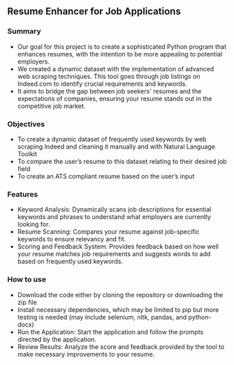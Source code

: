 ## Resume Enhancer for Job Applications

### Summary
- Our goal for this project is to create a sophisticated Python program that enhances resumes, with the intention to be more appealing to potential employers. 
- We created a dynamic dataset with the implementation of advanced web scraping techniques. This tool goes through job listings on Indeed.com to identify crucial requirements and keywords. 
- It aims to bridge the gap between job seekers' resumes and the expectations of companies, ensuring your resume stands out in the competitive job market.

### Objectives
- To create a dynamic dataset of frequently used keywords by web scraping Indeed and cleaning it manually and with Natural Language Toolkit
- To compare the user’s resume to this dataset relating to their desired job field
- To create an ATS compliant resume based on the user’s input

### Features
- Keyword Analysis: Dynamically scans job descriptions for essential keywords and phrases to understand what employers are currently looking for.
- Resume Scanning: Compares your resume against job-specific keywords to ensure relevancy and fit.
- Scoring and Feedback System: Provides feedback based on how well your resume matches job requirements and suggests words to add based on frequently used keywords.

### How to use
- Download the code either by cloning the repository or downloading the zip file
- Install necessary dependencies, which may be limited to pip but more testing is needed (may include selenium, nltk, pandas, and python-docx)
- Run the Application: Start the application and follow the prompts directed by the application.
- Review Results: Analyze the score and feedback provided by the tool to make necessary improvements to your resume.
